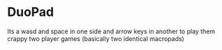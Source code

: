 # DuoPad
Its a wasd and space in one side and arrow keys in another to play them crappy two player games (basically two identical macropads)
